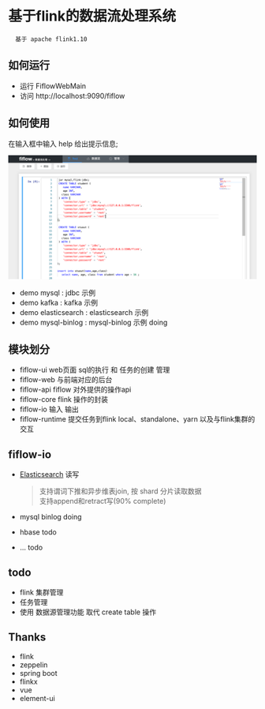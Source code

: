 # 基于flink的数据流处理系统 
      基于 apache flink1.10


## 如何运行
-  运行  FiflowWebMain 
-  访问  http://localhost:9090/fiflow 

## 如何使用 
在输入框中输入 help 给出提示信息;

![如何使用](./docs/fiflow.png)

- demo mysql    :  jdbc 示例
- demo kafka    :  kafka 示例
- demo elasticsearch : elasticsearch 示例
- demo mysql-binlog :  mysql-binlog 示例 doing

## 模块划分
- fiflow-ui       web页面 sql的执行 和 任务的创建 管理
- fiflow-web      与前端对应的后台
- fiflow-api      fiflow 对外提供的操作api 
- fiflow-core     flink 操作的封装
- fiflow-io       输入 输出 
- fiflow-runtime  提交任务到flink  local、standalone、yarn 以及与flink集群的交互


## fiflow-io
- [Elasticsearch](./fiflow-io/fiflow-elasticsearch7/README.md) 读写
    >  支持谓词下推和异步维表join, 按 shard 分片读取数据  
       支持append和retract写(90% complete)
    
- mysql binlog doing 
- hbase todo 
- ... todo


## todo
- flink 集群管理 
- 任务管理 
- 使用 数据源管理功能 取代 create table 操作

## Thanks 
- flink
- zeppelin 
- spring boot 
- flinkx 
- vue 
- element-ui 
